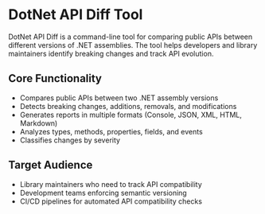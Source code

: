 # DotNet API Diff Tool

DotNet API Diff is a command-line tool for comparing public APIs between different versions of .NET assemblies. The tool helps developers and library maintainers identify breaking changes and track API evolution.

## Core Functionality

- Compares public APIs between two .NET assembly versions
- Detects breaking changes, additions, removals, and modifications
- Generates reports in multiple formats (Console, JSON, XML, HTML, Markdown)
- Analyzes types, methods, properties, fields, and events
- Classifies changes by severity

## Target Audience

- Library maintainers who need to track API compatibility
- Development teams enforcing semantic versioning
- CI/CD pipelines for automated API compatibility checks
